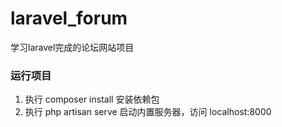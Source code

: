 # laravel_forum
学习laravel完成的论坛网站项目

### 运行项目
1. 执行 composer install 安装依赖包
2. 执行 php artisan serve 启动内置服务器，访问 localhost:8000


